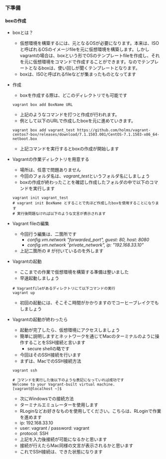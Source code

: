 ### 下準備

#### boxの作成
- boxとは？
  - 仮想環境を構築するには、元となるOSが必要になります。本来は、ISOと呼ばれるOSのイメージfileを元に仮想環境を構築します。しかしvagrantの場合は、boxという形でOSのテンプレートfileを作成し、それを元に仮想環境をコマンドで作成することができます。なのでテンプレートとなるboxは、使い回しが聞くテンプレートとなります。
  - boxは、ISOと呼ばれるfileなどが集まったものとなってます
  
- 作成
  - boxを作成する際は、どこのディレクトリでも可能です
  ```shell
  vagrant box add BoxName URL
  ```
  - 上記のようなコマンドを打つと作成が行われます。
  - 例として以下のURLで作成したboxを元に進めていきます。
  ```shell
  vagrant box add vagrant_test https://github.com/holms/vagrant-centos7-box/releases/download/7.1.1503.001/CentOS-7.1.1503-x86_64-netboot.box
  ```
  - 上記コマンドを実行するとboxの作成が開始します
  

- Vagrantの作業ディレクトリを用意する
  - 場所は、任意で問題ありません
  - 今回のフォルダ名は、*vagrant_test*というフォルダ名にしましょう
  - boxの作成が終わったことを確認し作成したフォルダの中で以下のコマンドを実行します
  ```shell
  vagrant init vagrant_test
  # vagrant init BoxName とすることで先ほど作成したboxを使用することになります
  # 実行後問題なければ以下のような文言が表示されます
  ```

- Vagrant fileの編集
  - 今回行う編集は、二箇所です
    - *config.vm.network "forwarded_port", guest: 80, host: 8080*
    - *config.vm.network "private_network", ip: "192.168.33.10"*
  - 上記二箇所の # が付いているのを外します


- Vagrantの起動
  - ここまでの作業で仮想環境を構築する準備は整いました
  - 早速起動しましょう
  ```shell
  # Vagrantfileがあるディレクトリにて以下コマンドの実行
  vagrant up
  ```
  - 初回の起動には、そこそこ時間がかかりますのでコーヒーブレイクでもしましょう
  

- Vagrantの起動が終わったら
  - 起動が完了したら、仮想環境にアクセスしましょう
  - 簡単に説明しますとネットワークを通じてMacのターミナルのように操作することをSSH接続と言います
    - secure shellの略です
  - 今回はそのSSH接続を行います
  - まずは、MacでのSSH接続方法
  ```shell
  vagrant ssh
  
  # コマンドを実行した後以下のような表記になっていれば成功です
  Welcome to your Vagrant-built virtual machine.
  [vagrant@localhost ~]$
  ```
  - 次にWindowsでの接続方法
  - ターミナルエミュレーターを使用します
   - RLoginなどお好きなものを使用してください。こちらは、RLoginで作業を進めます
  - ip: 192.168.33.10
  - user: vagrant / password: vagrant
  - protocol: SSH
  - 上記を入力後接続が可能になるかと思います
  - 接続が行えたらMac同様の文言が表示されるかと思います
  - これでSSH接続は、できた状態になります


